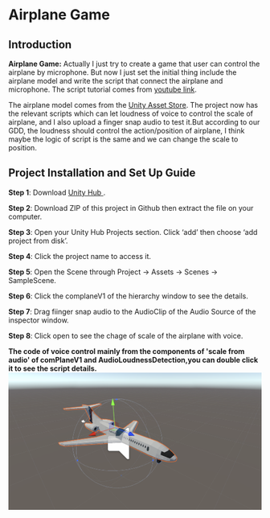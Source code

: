 <h1 align="left">Airplane Game</h1> 
<h2 align="left">Introduction</h2>

**Airplane Game:** Actually I just try to create a game that user can control the airplane by microphone. But now I just set the initial thing include the airplane model and write the script that connect the airplane and microphone. The script tutorial comes from <a href="https://www.youtube.com/watch?v=dzD0qP8viLw&list=PLkmEDZ0E8yk5x4hV5hUS4tGfuNurF54Ql">youtube link</a>. <br>

The airplane model comes from the <a href="https://assetstore.unity.com/packages/3d/vehicles/air/planes-choppers-polypack-194946">Unity Asset Store</a>.
The project now has the relevant scripts which can let loudness of voice to control the scale of airplane, and I also upload a finger snap audio to test it.But according to our GDD, the loudness should control the action/position of airplane, I think maybe the logic of script is the same and we can change the scale to position.

<h2 id="guide">Project Installation and Set Up Guide</h2>

**Step 1**: Download <a href="https://unity.com/download">Unity Hub </a>.

**Step 2**: Download ZIP of this project in Github then extract the file on your computer.

**Step 3**: Open your Unity Hub Projects section. Click ‘add’ then choose ‘add project from disk’.

**Step 4**: Click the project name to access it.

**Step 5**: Open the Scene through Project → Assets → Scenes → SampleScene.

**Step 6**: Click the complaneV1 of the hierarchy window to see the details. 

**Step 7**: Drag fiinger snap audio to the AudioClip of the Audio Source of the inspector window.

**Step 8**: Click open to see the chage of scale of the airplane with voice.


**The code of voice control mainly from the components of 'scale from audio' of comPlaneV1 and AudioLoudnessDetection,you can double click it to see the script details.**
![image](https://github.com/kweakkk/Rachel/blob/main/Airplane-game/image.png)



